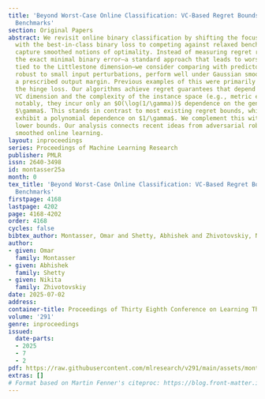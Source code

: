 ```yaml
---
title: 'Beyond Worst-Case Online Classification: VC-Based Regret Bounds for Relaxed
  Benchmarks'
section: Original Papers
abstract: We revisit online binary classification by shifting the focus from competing
  with the best-in-class binary loss to competing against relaxed benchmarks that
  capture smoothed notions of optimality. Instead of measuring regret relative to
  the exact minimal binary error–a standard approach that leads to worst-case bounds
  tied to the Littlestone dimension—we consider comparing with predictors that are
  robust to small input perturbations, perform well under Gaussian smoothing, or maintain
  a prescribed output margin. Previous examples of this were primarily limited to
  the hinge loss. Our algorithms achieve regret guarantees that depend only on the
  VC dimension and the complexity of the instance space (e.g., metric entropy), and
  notably, they incur only an $O(\log(1/\gamma))$ dependence on the generalized margin
  $\gamma$. This stands in contrast to most existing regret bounds, which typically
  exhibit a polynomial dependence on $1/\gamma$. We complement this with matching
  lower bounds. Our analysis connects recent ideas from adversarial robustness and
  smoothed online learning.
layout: inproceedings
series: Proceedings of Machine Learning Research
publisher: PMLR
issn: 2640-3498
id: montasser25a
month: 0
tex_title: 'Beyond Worst-Case Online Classification: VC-Based Regret Bounds for Relaxed
  Benchmarks'
firstpage: 4168
lastpage: 4202
page: 4168-4202
order: 4168
cycles: false
bibtex_author: Montasser, Omar and Shetty, Abhishek and Zhivotovskiy, Nikita
author:
- given: Omar
  family: Montasser
- given: Abhishek
  family: Shetty
- given: Nikita
  family: Zhivotovskiy
date: 2025-07-02
address:
container-title: Proceedings of Thirty Eighth Conference on Learning Theory
volume: '291'
genre: inproceedings
issued:
  date-parts:
  - 2025
  - 7
  - 2
pdf: https://raw.githubusercontent.com/mlresearch/v291/main/assets/montasser25a/montasser25a.pdf
extras: []
# Format based on Martin Fenner's citeproc: https://blog.front-matter.io/posts/citeproc-yaml-for-bibliographies/
---
```

